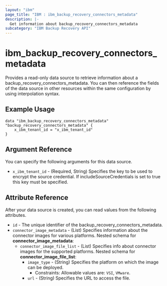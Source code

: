 ```yaml
---
layout: "ibm"
page_title: "IBM : ibm_backup_recovery_connectors_metadata"
description: |-
  Get information about backup_recovery_connectors_metadata
subcategory: "IBM Backup Recovery API"
---
```


# ibm_backup_recovery_connectors_metadata

Provides a read-only data source to retrieve information about a backup_recovery_connectors_metadata. You can then reference the fields of the data source in other resources within the same configuration by using interpolation syntax.

## Example Usage

```hcl
data "ibm_backup_recovery_connectors_metadata" "backup_recovery_connectors_metadata" {
	x_ibm_tenant_id = "x_ibm_tenant_id"
}
```

## Argument Reference

You can specify the following arguments for this data source.

* `x_ibm_tenant_id` - (Required, String) Specifies the key to be used to encrypt the source credential. If includeSourceCredentials is set to true this key must be specified.

## Attribute Reference

After your data source is created, you can read values from the following attributes.

* `id` - The unique identifier of the backup_recovery_connectors_metadata.
* `connector_image_metadata` - (List) Specifies information about the connector images for various platforms.
Nested schema for **connector_image_metadata**:
	* `connector_image_file_list` - (List) Specifies info about connector images for the supported platforms.
	Nested schema for **connector_image_file_list**:
		* `image_type` - (String) Specifies the platform on which the image can be deployed.
		  * Constraints: Allowable values are: `VSI`, `VMware`.
		* `url` - (String) Specifies the URL to access the file.

